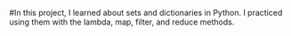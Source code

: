 #In this project, I learned about sets and dictionaries in Python. I practiced using them with the lambda, map, filter, and reduce methods.

